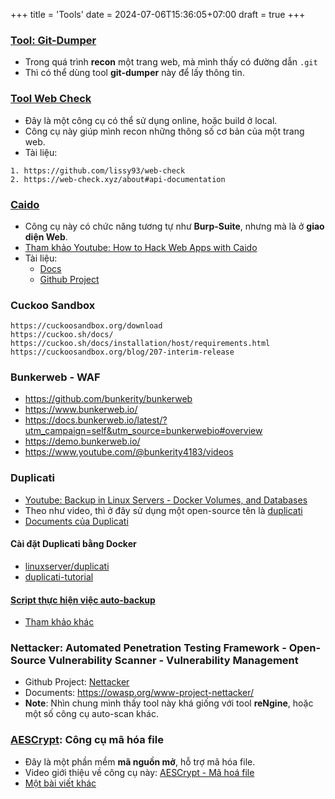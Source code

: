 +++
title = 'Tools'
date = 2024-07-06T15:36:05+07:00
draft = true
+++

### [Tool: Git-Dumper](https://github.com/arthaud/git-dumper)
- Trong quá trình **recon** một trang web, mà mình thấy có đường dẫn `.git`
- Thì có thể dùng tool **git-dumper** này để lấy thông tin.

### [Tool Web Check](https://web-check.xyz/)
- Đây là một công cụ có thể sử dụng online, hoặc build ở local.
- Công cụ này giúp mình recon những thông số cơ bản của một trang web.
- Tài liệu:
```
1. https://github.com/lissy93/web-check
2. https://web-check.xyz/about#api-documentation
```

### [Caido](https://caido.io/)
- Công cụ này có chức năng tương tự như **Burp-Suite**, nhưng mà là ở **giao diện Web**.
- [Tham khảo Youtube: How to Hack Web Apps with Caido](https://www.youtube.com/watch?v=5Di0VVK9JiQ&list=WL&index=2)
- Tài liệu:
	- [Docs](https://docs.caido.io/)
	- [Github Project](https://github.com/caido)

### Cuckoo Sandbox
```
https://cuckoosandbox.org/download
https://cuckoo.sh/docs/
https://cuckoo.sh/docs/installation/host/requirements.html
https://cuckoosandbox.org/blog/207-interim-release
```

### Bunkerweb - WAF
- https://github.com/bunkerity/bunkerweb
- https://www.bunkerweb.io/
- https://docs.bunkerweb.io/latest/?utm_campaign=self&utm_source=bunkerwebio#overview
- https://demo.bunkerweb.io/
- https://www.youtube.com/@bunkerity4183/videos

### Duplicati
- [Youtube: Backup in Linux Servers - Docker Volumes, and Databases](https://www.youtube.com/watch?v=JoA6Bezgk1c&list=WL&index=107)
- Theo như video, thì ở đây sử dụng một open-source tên là [duplicati](https://www.duplicati.com/download)
- [Documents của Duplicati](https://duplicati.readthedocs.io/en/latest/01-introduction/)
#### Cài đặt Duplicati bằng Docker
- [linuxserver/duplicati](https://docs.linuxserver.io/images/docker-duplicati)
- [duplicati-tutorial](https://github.com/christianlempa/videos/tree/main/duplicati-tutorial)
#### [Script thực hiện việc auto-backup](https://github.com/ChristianLempa/scripts/tree/main/db-container-backup)
- [Tham khảo khác](https://www.youtube.com/watch?v=wvsi3QilNQ8)

### Nettacker: Automated Penetration Testing Framework - Open-Source Vulnerability Scanner - Vulnerability Management
- Github Project: [Nettacker](https://github.com/OWASP/Nettacker)
- Documents: https://owasp.org/www-project-nettacker/
- **Note**: Nhìn chung mình thấy tool này khá giống với tool **reNgine**, hoặc một số công cụ auto-scan khác.

### [AESCrypt](https://www.aescrypt.com/): Công cụ mã hóa file
- Đây là một phần mềm **mã nguồn mở**, hỗ trợ mã hóa file.
- Video giới thiệu về công cụ này: [AESCrypt - Mã hoá file](https://www.youtube.com/watch?v=zA4dDlslDXo)
- [Một bài viết khác](https://services.udel.edu/TDClient/32/Portal/KB/ArticleDet?ID=366)











